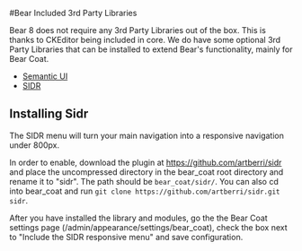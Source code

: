#Bear Included 3rd Party Libraries

Bear 8 does not require any 3rd Party Libraries out of the box. This is thanks to CKEditor being included in core. We do have some optional 3rd Party Libraries that can be installed to extend Bear's functionality, mainly for Bear Coat.

- [Semantic UI](https://github.com/Semantic-Org/Semantic-UI/releases)
- [SIDR](https://github.com/artberri/sidr-package/releases)

## Installing Sidr
The SIDR menu will turn your main navigation into a responsive navigation under 800px.

In order to enable, download the plugin at https://github.com/artberri/sidr and place the uncompressed directory in the bear_coat root directory and rename it to "sidr". The path should be `bear_coat/sidr/`. You can also cd into bear_coat and run `git clone https://github.com/artberri/sidr.git sidr`.

After you have installed the library and modules, go the the Bear Coat settings page (/admin/appearance/settings/bear_coat), check the box next to "Include the SIDR responsive menu" and save configuration.
